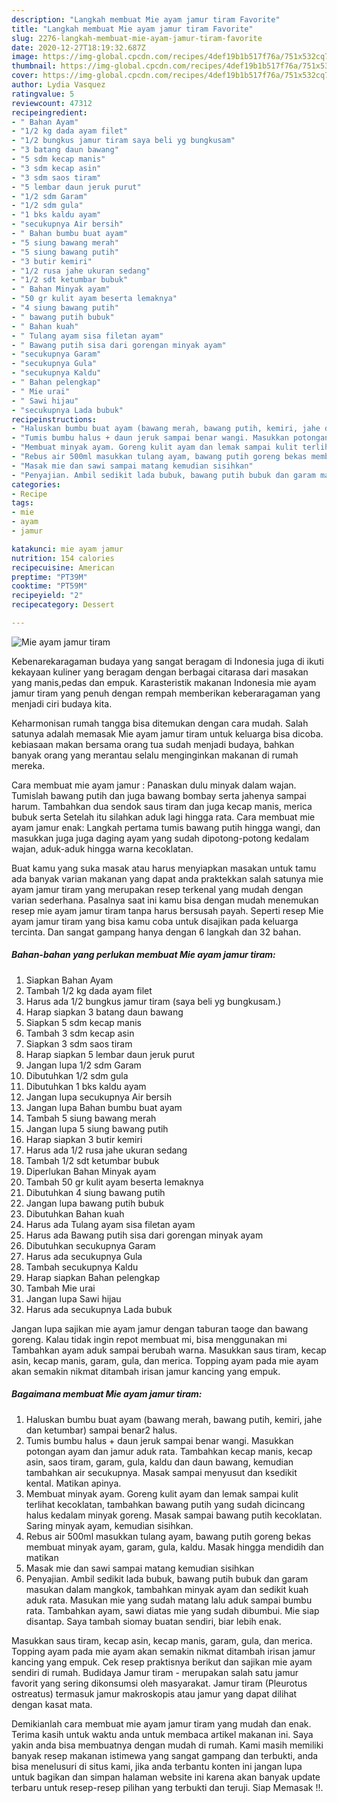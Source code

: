 ```yaml
---
description: "Langkah membuat Mie ayam jamur tiram Favorite"
title: "Langkah membuat Mie ayam jamur tiram Favorite"
slug: 2276-langkah-membuat-mie-ayam-jamur-tiram-favorite
date: 2020-12-27T18:19:32.687Z
image: https://img-global.cpcdn.com/recipes/4def19b1b517f76a/751x532cq70/mie-ayam-jamur-tiram-foto-resep-utama.jpg
thumbnail: https://img-global.cpcdn.com/recipes/4def19b1b517f76a/751x532cq70/mie-ayam-jamur-tiram-foto-resep-utama.jpg
cover: https://img-global.cpcdn.com/recipes/4def19b1b517f76a/751x532cq70/mie-ayam-jamur-tiram-foto-resep-utama.jpg
author: Lydia Vasquez
ratingvalue: 5
reviewcount: 47312
recipeingredient:
- " Bahan Ayam"
- "1/2 kg dada ayam filet"
- "1/2 bungkus jamur tiram saya beli yg bungkusam"
- "3 batang daun bawang"
- "5 sdm kecap manis"
- "3 sdm kecap asin"
- "3 sdm saos tiram"
- "5 lembar daun jeruk purut"
- "1/2 sdm Garam"
- "1/2 sdm gula"
- "1 bks kaldu ayam"
- "secukupnya Air bersih"
- " Bahan bumbu buat ayam"
- "5 siung bawang merah"
- "5 siung bawang putih"
- "3 butir kemiri"
- "1/2 rusa jahe ukuran sedang"
- "1/2 sdt ketumbar bubuk"
- " Bahan Minyak ayam"
- "50 gr kulit ayam beserta lemaknya"
- "4 siung bawang putih"
- " bawang putih bubuk"
- " Bahan kuah"
- " Tulang ayam sisa filetan ayam"
- " Bawang putih sisa dari gorengan minyak ayam"
- "secukupnya Garam"
- "secukupnya Gula"
- "secukupnya Kaldu"
- " Bahan pelengkap"
- " Mie urai"
- " Sawi hijau"
- "secukupnya Lada bubuk"
recipeinstructions:
- "Haluskan bumbu buat ayam (bawang merah, bawang putih, kemiri, jahe dan ketumbar) sampai benar2 halus."
- "Tumis bumbu halus + daun jeruk sampai benar wangi. Masukkan potongan ayam dan jamur aduk rata. Tambahkan kecap manis, kecap asin, saos tiram, garam, gula, kaldu dan daun bawang, kemudian tambahkan air secukupnya. Masak sampai menyusut dan ksedikit kental. Matikan apinya."
- "Membuat minyak ayam. Goreng kulit ayam dan lemak sampai kulit terlihat kecoklatan, tambahkan bawang putih yang sudah dicincang halus kedalam minyak goreng. Masak sampai bawang putih kecoklatan. Saring minyak ayam, kemudian sisihkan."
- "Rebus air 500ml masukkan tulang ayam, bawang putih goreng bekas membuat minyak ayam, garam, gula, kaldu. Masak hingga mendidih dan matikan"
- "Masak mie dan sawi sampai matang kemudian sisihkan"
- "Penyajian. Ambil sedikit lada bubuk, bawang putih bubuk dan garam masukan dalam mangkok, tambahkan minyak ayam dan sedikit kuah aduk rata. Masukan mie yang sudah matang lalu aduk sampai bumbu rata. Tambahkan ayam, sawi diatas mie yang sudah dibumbui. Mie siap disantap. Saya tambah siomay buatan sendiri, biar lebih enak."
categories:
- Recipe
tags:
- mie
- ayam
- jamur

katakunci: mie ayam jamur 
nutrition: 154 calories
recipecuisine: American
preptime: "PT39M"
cooktime: "PT59M"
recipeyield: "2"
recipecategory: Dessert

---
```



![Mie ayam jamur tiram](https://img-global.cpcdn.com/recipes/4def19b1b517f76a/751x532cq70/mie-ayam-jamur-tiram-foto-resep-utama.jpg)

Kebenarekaragaman budaya yang sangat beragam di Indonesia juga di ikuti kekayaan kuliner yang beragam dengan berbagai citarasa dari masakan yang manis,pedas dan empuk. Karasteristik makanan Indonesia mie ayam jamur tiram yang penuh dengan rempah memberikan keberaragaman yang menjadi ciri budaya kita.


Keharmonisan rumah tangga bisa ditemukan dengan cara mudah. Salah satunya adalah memasak Mie ayam jamur tiram untuk keluarga bisa dicoba. kebiasaan makan bersama orang tua sudah menjadi budaya, bahkan banyak orang yang merantau selalu menginginkan makanan di rumah mereka.

Cara membuat mie ayam jamur : Panaskan dulu minyak dalam wajan. Tumislah bawang putih dan juga bawang bombay serta jahenya sampai harum. Tambahkan dua sendok saus tiram dan juga kecap manis, merica bubuk serta Setelah itu silahkan aduk lagi hingga rata. Cara membuat mie ayam jamur enak: Langkah pertama tumis bawang putih hingga wangi, dan masukkan juga juga daging ayam yang sudah dipotong-potong kedalam wajan, aduk-aduk hingga warna kecoklatan.

Buat kamu yang suka masak atau harus menyiapkan masakan untuk tamu ada banyak varian makanan yang dapat anda praktekkan salah satunya mie ayam jamur tiram yang merupakan resep terkenal yang mudah dengan varian sederhana. Pasalnya saat ini kamu bisa dengan mudah menemukan resep mie ayam jamur tiram tanpa harus bersusah payah.
Seperti resep Mie ayam jamur tiram yang bisa kamu coba untuk disajikan pada keluarga tercinta. Dan sangat gampang hanya dengan 6 langkah dan 32 bahan.


<!--inarticleads1-->

##### Bahan-bahan yang perlukan membuat Mie ayam jamur tiram:

1. Siapkan  Bahan Ayam
1. Tambah 1/2 kg dada ayam filet
1. Harus ada 1/2 bungkus jamur tiram (saya beli yg bungkusam.)
1. Harap siapkan 3 batang daun bawang
1. Siapkan 5 sdm kecap manis
1. Tambah 3 sdm kecap asin
1. Siapkan 3 sdm saos tiram
1. Harap siapkan 5 lembar daun jeruk purut
1. Jangan lupa 1/2 sdm Garam
1. Dibutuhkan 1/2 sdm gula
1. Dibutuhkan 1 bks kaldu ayam
1. Jangan lupa secukupnya Air bersih
1. Jangan lupa  Bahan bumbu buat ayam
1. Tambah 5 siung bawang merah
1. Jangan lupa 5 siung bawang putih
1. Harap siapkan 3 butir kemiri
1. Harus ada 1/2 rusa jahe ukuran sedang
1. Tambah 1/2 sdt ketumbar bubuk
1. Diperlukan  Bahan Minyak ayam
1. Tambah 50 gr kulit ayam beserta lemaknya
1. Dibutuhkan 4 siung bawang putih
1. Jangan lupa  bawang putih bubuk
1. Dibutuhkan  Bahan kuah
1. Harus ada  Tulang ayam sisa filetan ayam
1. Harus ada  Bawang putih sisa dari gorengan minyak ayam
1. Dibutuhkan secukupnya Garam
1. Harus ada secukupnya Gula
1. Tambah secukupnya Kaldu
1. Harap siapkan  Bahan pelengkap
1. Tambah  Mie urai
1. Jangan lupa  Sawi hijau
1. Harus ada secukupnya Lada bubuk


Jangan lupa sajikan mie ayam jamur dengan taburan taoge dan bawang goreng. Kalau tidak ingin repot membuat mi, bisa menggunakan mi Tambahkan ayam aduk sampai berubah warna. Masukkan saus tiram, kecap asin, kecap manis, garam, gula, dan merica. Topping ayam pada mie ayam akan semakin nikmat ditambah irisan jamur kancing yang empuk. 

<!--inarticleads2-->

##### Bagaimana membuat  Mie ayam jamur tiram:

1. Haluskan bumbu buat ayam (bawang merah, bawang putih, kemiri, jahe dan ketumbar) sampai benar2 halus.
1. Tumis bumbu halus + daun jeruk sampai benar wangi. Masukkan potongan ayam dan jamur aduk rata. Tambahkan kecap manis, kecap asin, saos tiram, garam, gula, kaldu dan daun bawang, kemudian tambahkan air secukupnya. Masak sampai menyusut dan ksedikit kental. Matikan apinya.
1. Membuat minyak ayam. Goreng kulit ayam dan lemak sampai kulit terlihat kecoklatan, tambahkan bawang putih yang sudah dicincang halus kedalam minyak goreng. Masak sampai bawang putih kecoklatan. Saring minyak ayam, kemudian sisihkan.
1. Rebus air 500ml masukkan tulang ayam, bawang putih goreng bekas membuat minyak ayam, garam, gula, kaldu. Masak hingga mendidih dan matikan
1. Masak mie dan sawi sampai matang kemudian sisihkan
1. Penyajian. Ambil sedikit lada bubuk, bawang putih bubuk dan garam masukan dalam mangkok, tambahkan minyak ayam dan sedikit kuah aduk rata. Masukan mie yang sudah matang lalu aduk sampai bumbu rata. Tambahkan ayam, sawi diatas mie yang sudah dibumbui. Mie siap disantap. Saya tambah siomay buatan sendiri, biar lebih enak.


Masukkan saus tiram, kecap asin, kecap manis, garam, gula, dan merica. Topping ayam pada mie ayam akan semakin nikmat ditambah irisan jamur kancing yang empuk. Cek resep praktisnya berikut dan sajikan mie ayam sendiri di rumah. Budidaya Jamur tiram - merupakan salah satu jamur favorit yang sering dikonsumsi oleh masyarakat. Jamur tiram (Pleurotus ostreatus) termasuk jamur makroskopis atau jamur yang dapat dilihat dengan kasat mata. 

Demikianlah cara membuat mie ayam jamur tiram yang mudah dan enak. Terima kasih untuk waktu anda untuk membaca artikel makanan ini. Saya yakin anda bisa membuatnya dengan mudah di rumah. Kami masih memiliki banyak resep makanan istimewa yang sangat gampang dan terbukti, anda bisa menelusuri di situs kami, jika anda terbantu konten ini jangan lupa untuk bagikan dan simpan halaman website ini karena akan banyak update terbaru untuk resep-resep pilihan yang terbukti dan teruji. Siap Memasak !!. 
